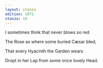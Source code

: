 ```yaml
---
layout: stanza
edition: 1872
stanza: 19
---
```


I sometimes think that never blows so red

The Rose as where some buried Cæsar bled;

That every Hyacinth the Garden wears

Dropt in her Lap from some once lovely Head.